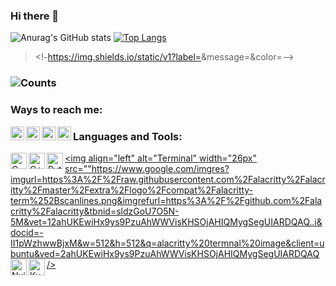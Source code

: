 ### Hi there 👋

<!--
**ABHINAV-ACHHA/ABHINAV-ACHHA** is a ✨ _special_ ✨ repository because its `README.md` (this file) appears on your GitHub profile.

Here are some ideas to get you started:

- 🔭 I’m currently working on ...
- 🌱 I’m currently learning ...
- 👯 I’m looking to collaborate on ...
- 🤔 I’m looking for help with ...
- 💬 Ask me about ...
- 📫 How to reach me: ...
- 😄 Pronouns: ...
- ⚡ Fun fact: ...
-->

![Anurag's GitHub stats](https://github-readme-stats.vercel.app/api?username=ABHINAV-ACHHA&count_private=true&theme=midnight-purple)
[![Top Langs](https://github-readme-stats.vercel.app/api/top-langs/?username=ABHINAV-ACHHA&langs_count=8)](https://github.com/ABHINAV-ACHHA/github-readme-stats)

> <!-https://img.shields.io/static/v1?label=<OS>&message=<LINUX>&color=<blueviolet>-->
### ![Counts](https://komarev.com/ghpvc/?username=ABHINAV-ACHHA&color=red&style=flat-square&label=Profile+Visits)

### Ways to reach me:
[<img align="left" alt="ABHINAV-ACHHA | Telegram" width="22px" src="https://i.imgur.com/6BBu5v3.png" />](https://www.telegram.me/ABH_i_NAV)
[<img align="left" alt="ABHINAV-ACHHA | Instagram" width="22px" src="https://i.imgur.com/zTSjHxi.png" />](https://www.instagram.com/_.abhi_nav.__)
[<img align="left" alt="ABHINAV-ACHHA | Twitter" width="22px" src="https://github.com/WaylonWalker/WaylonWalker/blob/main/icon/twitter.png" />](https://www.twitter.com/AbhinavAchha2)
[<img align="left" alt="ABHINAV-ACHHA | Linkedin" width="22px" src="https://github.com/WaylonWalker/WaylonWalker/blob/main/icon/linkedin.png" />](https://www.linkedin.com/in/abhinav-achha)

### Languages and Tools:
[<img align="left" alt="C" width="26px" src="https://cdn.jsdelivr.net/npm/simple-icons@3.10.0/icons/c.svg"/>](C)
[<img align="left" alt="C++" width="26px" src="https://cdn.jsdelivr.net/npm/simple-icons@3.10.0/icons/cplusplus.svg"/>](C++)
[<img align="left" alt="Python" width="26px" src="https://cdn.jsdelivr.net/npm/simple-icons@3.10.0/icons/python.svg"/>](Python)
[<img align="left" alt="Terminal" width="26px" src=""https://www.google.com/imgres?imgurl=https%3A%2F%2Fraw.githubusercontent.com%2Falacritty%2Falacritty%2Fmaster%2Fextra%2Flogo%2Fcompat%2Falacritty-term%252Bscanlines.png&imgrefurl=https%3A%2F%2Fgithub.com%2Falacritty%2Falacritty&tbnid=sldzGoU7O5N-5M&vet=12ahUKEwiHx9ys9PzuAhWWVisKHSOjAHIQMygSegUIARDQAQ..i&docid=-II1pWzhwwBjxM&w=512&h=512&q=alacritty%20termnal%20image&client=ubuntu&ved=2ahUKEwiHx9ys9PzuAhWWVisKHSOjAHIQMygSegUIARDQAQ />](Alacitty)
[<img align="left" alt="Nvim" width="26px" src="https://www.google.com/url?sa=i&url=https%3A%2F%2Fblog.hostonnet.com%2Fneovim&psig=AOvVaw2O-8oxITlOvb2UpCW4Tv0y&ust=1614063489480000&source=images&cd=vfe&ved=0CAIQjRxqFwoTCKDJ5cf1_O4CFQAAAAAdAAAAABAD"/>](Nvim)
[<img align="left" alt="Kubuntu" width="26px" src="https://www.google.com/url?sa=i&url=https%3A%2F%2Fstore.kde.org%2Fp%2F1102075%2F&psig=AOvVaw0Smt7ffBEtVyd-eituvUoG&ust=1614063667999000&source=images&cd=vfe&ved=0CAIQjRxqFwoTCOCB5PL1_O4CFQAAAAAdAAAAABAD"/>](Kubuntu)

<br /><br />

